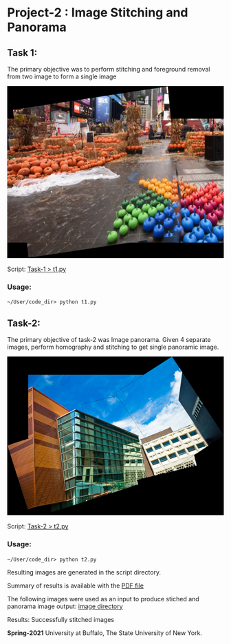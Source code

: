 
# Project-2 : Image Stitching and Panorama


## Task 1: 
The primary objective was to perform stitching and foreground removal from two image to form a single image

<img src="https://github.com/jmudit19/CSE-573_Computer_Vision/blob/main/Project-2%20Image%20Stitching%20and%20Panorama/task1.png" width="562" height="400">


Script: [ Task-1 > t1.py](https://github.com/jmudit19/CSE-573_Computer_Vision/blob/main/Project-2%20Image%20Stitching%20and%20Panorama/t1.py)

### Usage:
```
~/User/code_dir> python t1.py
```

## Task-2:
The primary objective of task-2 was Image panorama. Given 4 separate images, perform 
homography and stitching to get single panoramic image.

![Task2](https://github.com/jmudit19/CSE-573_Computer_Vision/blob/main/Project-2%20Image%20Stitching%20and%20Panorama/task2.png)

Script: [ Task-2 > t2.py](https://github.com/jmudit19/CSE-573_Computer_Vision/blob/main/Project-2%20Image%20Stitching%20and%20Panorama/t2.py)

### Usage:
```
~/User/code_dir> python t2.py
```


Resulting images are generated in the script directory.

Summary of results is available with the [PDF file](https://github.com/jmudit19/CSE-573_Computer_Vision/blob/main/Project-2%20Image%20Stitching%20and%20Panorama/report.pdf)

The following images were used as an input to produce stiched and panorama image output: [image directory](https://github.com/jmudit19/CSE-573_Computer_Vision/tree/main/Project-2%20Image%20Stitching%20and%20Panorama/images)

Results: Successfully stitched images 

**Spring-2021**
University at Buffalo, The State University of New York.